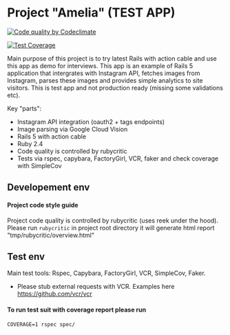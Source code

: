 #  Project "Amelia" (TEST APP)

[![Code quality by Codeclimate](https://api.codeclimate.com/v1/badges/82efbd0a423e17a0a28c/maintainability)](https://codeclimate.com/github/ZhKostev/amelia/maintainability)

[![Test Coverage](https://travis-ci.org/ZhKostev/amelia.svg?branch=master)](https://travis-ci.org/ZhKostev/amelia)

Main purpose of this project is to try latest Rails with action cable and use this app as demo for interviews. This app is an example of
Rails 5 application that intergrates with Instagram API, fetches images from Instagram, parses these images and provides simple
analytics to site visitors. This is test app and not production ready (missing some validations etc).

Key "parts":
* Instagram API integration (oauth2 + tags endpoints)
* Image parsing via Google Cloud Vision
* Rails 5 with action cable
* Ruby 2.4
* Code quality is controlled by rubycritic
* Tests via rspec, capybara, FactoryGirl, VCR, faker and check coverage with SimpleCov


## Developement env

#### Project code style guide

Project code quality is controlled by rubycritic (uses reek under the hood). 
Please run `rubycritic` in project root directory it will generate html report "tmp/rubycritic/overview.html"


## Test env

Main test tools: Rspec, Capybara, FactoryGirl, VCR, SimpleCov, Faker.

* Please stub external requests with VCR. Examples here https://github.com/vcr/vcr 

#### To run test suit with coverage report please run

`COVERAGE=1 rspec spec/`
